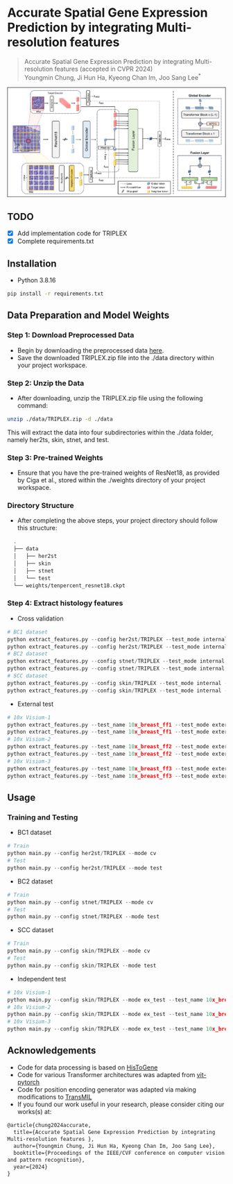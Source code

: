 # Accurate Spatial Gene Expression Prediction by integrating Multi-resolution features 

> Accurate Spatial Gene Expression Prediction by integrating Multi-resolution features (accepted in CVPR 2024) \
Youngmin Chung, Ji Hun Ha, Kyeong Chan Im, Joo Sang Lee<sup>*

<img src="./figures/TRIPLEX_main.jpg" title="TRIPLEX"/>

## TODO
 - [x] Add implementation code for TRIPLEX
 - [x] Complete requirements.txt
 
## Installation
- Python 3.8.16

```bash
pip install -r requirements.txt
```

## Data Preparation and Model Weights
### Step 1: Download Preprocessed Data
- Begin by downloading the preprocessed data [here](https://drive.google.com/drive/folders/13oJqeoU5_QPy4_yeZ4eK694AGoBuQjop?usp=drive_link).
- Save the downloaded TRIPLEX.zip file into the ./data directory within your project workspace.

### Step 2: Unzip the Data
- After downloading, unzip the TRIPLEX.zip file using the following command:
```bash
unzip ./data/TRIPLEX.zip -d ./data
```
This will extract the data into four subdirectories within the ./data folder, namely her2ts, skin, stnet, and test.

### Step 3: Pre-trained Weights
- Ensure that you have the pre-trained weights of ResNet18, as provided by Ciga et al., stored within the ./weights directory of your project workspace. 

### Directory Structure
- After completing the above steps, your project directory should follow this structure: 
```bash
  .
  ├── data
  │   ├── her2st
  │   ├── skin
  │   ├── stnet
  │   └── test
  └── weights/tenpercent_resnet18.ckpt
```

### Step 4: Extract histology features
- Cross validation
```python
# BC1 dataset
python extract_features.py --config her2st/TRIPLEX --test_mode internal --extract_mode g_target
python extract_features.py --config her2st/TRIPLEX --test_mode internal --extract_mode neighbor
# BC2 dataset
python extract_features.py --config stnet/TRIPLEX --test_mode internal --extract_mode g_target
python extract_features.py --config stnet/TRIPLEX --test_mode internal --extract_mode neighbor
# SCC dataset
python extract_features.py --config skin/TRIPLEX --test_mode internal --extract_mode g_target
python extract_features.py --config skin/TRIPLEX --test_mode internal --extract_mode neighbor
```

- External test
```python
# 10x Visium-1
python extract_features.py --test_name 10x_breast_ff1 --test_mode external --extract_mode g_target 
python extract_features.py --test_name 10x_breast_ff1 --test_mode external --extract_mode neighbor
# 10x Visium-2
python extract_features.py --test_name 10x_breast_ff2 --test_mode external --extract_mode g_target 
python extract_features.py --test_name 10x_breast_ff2 --test_mode external --extract_mode neighbor
# 10x Visium-3
python extract_features.py --test_name 10x_breast_ff3 --test_mode external --extract_mode g_target 
python extract_features.py --test_name 10x_breast_ff3 --test_mode external --extract_mode neighbor
```


## Usage
### Training and Testing

* BC1 dataset
```python
# Train
python main.py --config her2st/TRIPLEX --mode cv
# Test
python main.py --config her2st/TRIPLEX --mode test
```

* BC2 dataset
```python
# Train
python main.py --config stnet/TRIPLEX --mode cv
# Test
python main.py --config stnet/TRIPLEX --mode test
```

* SCC dataset
```python
# Train
python main.py --config skin/TRIPLEX --mode cv
# Test
python main.py --config skin/TRIPLEX --mode test
```

* Independent test

```python
# 10x Visium-1
python main.py --config skin/TRIPLEX --mode ex_test --test_name 10x_breast_ff1
# 10x Visium-2
python main.py --config skin/TRIPLEX --mode ex_test --test_name 10x_breast_ff2
# 10x Visium-3
python main.py --config skin/TRIPLEX --mode ex_test --test_name 10x_breast_ff3
```

## Acknowledgements
- Code for data processing is based on [HisToGene](https://github.com/maxpmx/HisToGene)
- Code for various Transformer architectures was adapted from [vit-pytorch](https://github.com/lucidrains/vit-pytorch)
- Code for position encoding generator was adapted via making modifications to [TransMIL](https://github.com/szc19990412/TransMIL)
- If you found our work useful in your research, please consider citing our works(s) at:

```
@article{chung2024accurate,
  title={Accurate Spatial Gene Expression Prediction by integrating Multi-resolution features },
  author={Youngmin Chung, Ji Hun Ha, Kyeong Chan Im, Joo Sang Lee},
  booktitle={Proceedings of the IEEE/CVF conference on computer vision and pattern recognition},
  year={2024}
}
```
